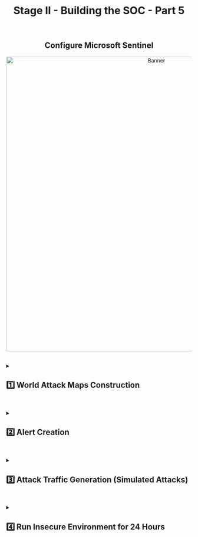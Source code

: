 <br>

<h1 align="center">Stage II - Building the SOC - Part 5</h1>

<br>

<h2 align="center">Configure Microsoft Sentinel</h2>

<p align="center">
<img width="800" src="https://github.com/user-attachments/assets/39d59344-9d47-4be6-aba0-7ba2ead7efba" alt="Banner"/>
<br />
<br />

<details close> 
<summary> <h2>1️⃣ World Attack Maps Construction</h2> </summary>
<br>

> The first thing we're going to do is **Build 4 Attack Maps for the Following Use Cases**:
>
> 
> 1. Failed Authentication against **Windows WMs** (RDP / SMB / General Authentication Failures)
> 
> 2. Failed Authentication against **Linux VM** (SSH)
> 
> 3. Failed Authentication to the **Microsoft SQL Server** (inside our Windows VM)
> 
> 4. Malicious Inbound Flows for the **Network Security Groups**
>


<br>

<br>

Go to **Microsoft Sentinel** ➜ select our Log Analytics Workspace ```LAW-Cyber-Lab``` that is associated with this Sentinel Instance.

Click on the **Workbooks** blade ➜ and then ➕ **Add Workbook**

<br>

![azure portal](https://github.com/user-attachments/assets/36df51b2-cdcd-42e7-ad55-d26078edda07)

<br>

<details close> 
  
**<summary> 📝 Step-by-step Guide on How to Create the Sentinel Maps Inside the Workbooks?</summary>**

<br>

We'll first create the **Workbook** & the **Map** for the ***Linux SSH Authentication Failures***

After clicking on ➕ **Add Workbook** ➜ you can see there's a Default Workbook that Sentinel made.

Click ✏️ **Edit**

<br>

![azure portal](https://github.com/user-attachments/assets/9d44e9cd-77b8-41f4-93a7-2067a752e545)

<br>

There's 2 Elements in the default workbook ➜ so we'll 🗑️ **Remove** them both

<br>

![azure portal](https://github.com/user-attachments/assets/343aafd9-44d7-4b59-bcda-b031db117d2b)

<br>

![azure portal](https://github.com/user-attachments/assets/202e60b2-e41e-4278-a423-c2b64b411707)

<br>

Then we're going to click on ➕ **Add** ➜ and we're going to 𝄜 **Add query** based element

<br>

![azure portal](https://github.com/user-attachments/assets/4ab29302-b055-44cb-ba8e-7cb881f5b0c7)

<br>

We'll then click the **</> Advanced Editor blade**

<br>

![azure portal](https://github.com/user-attachments/assets/d413801a-f244-417b-b0e1-98123d4fc183)

<br>

Now go to [this GitHub link](https://github.com/joshmadakor1/Cyber-Course-v2/blob/main/Sentinel-Maps(JSON)/linux-ssh-auth-fail.json) to get the **JSON** for the **Linux SSH Failed Authentication Map**.

Copy the **JSON** text.

<br>

![azure portal](https://github.com/user-attachments/assets/f3af9386-d113-4c36-ac3f-02f2729f170a)

<br>

Back in the Azure Portal ➜ erase the default text ➜ and paste the **JSON** from the GitHub link

Then click ✔️ **Done Editing** down bellow

<br>

![azure portal](https://github.com/user-attachments/assets/17ab1229-7a1b-46d8-bc07-a5eb7fa9069e)

<br>

Lastly, we'll click on the 💾 **Save** button:

- **Name the Workbook** ➜ ```linux-ssh-auth-fail```

- Make sure you select our **Log Analytics Workspace** ➜ ```LAW-Cyber-Lab```

- Place the Workbook at he same **Location** as our other Resources ➜ ```(US) East US```

Click **"Apply"**

<br>

![azure portal](https://github.com/user-attachments/assets/da6e470e-b63b-401d-8b97-c9d2883ad25a)

<br>

✅ The **Workbook** and the corresponding **Sentinel Map** for the **Linux SSH Authentication Failures** were successfuully created.

<br>

![azure portal](https://github.com/user-attachments/assets/63f4d693-f9a9-44b1-99cd-70b408a5b8a1)

<br>

We'll then continue creating the rest of the Workbooks & Maps for the rest of the Resources.

We'll click on ➕ **Add Workbook** ➜ follow the same process ➜  and use the other JSON codes from [this GitHub link](https://github.com/joshmadakor1/Cyber-Course-v2/tree/main/Sentinel-Maps(JSON))

<br>

  </details>

<br>

✅ All 4 Workbooks and Maps were successfully created:

<br>

![azure portal](https://github.com/user-attachments/assets/425a8c12-e647-40d9-aa56-4fa965ea75da)

<br>

<details close> 
  
**<summary> 💡 We can then Test the Query ➜ to see if Events will be plotted on the Maps.</summary>**

<br>

From inside the **Workbook** ➜ click on ✏️ **Edit** ➜ and then **↑ Edit**

<br>

![azure portal](https://github.com/user-attachments/assets/d115a623-3ec5-4584-993f-ec5ea9f48bf4)

<br>

![azure portal](https://github.com/user-attachments/assets/d5b9d372-f6b4-49f2-8674-12adb50aa0a2)

<br>

Copy the **"Log Analytics Worspace Logs Query"** from under the ⚙️ **Settings"** blade

<br>

![azure portal](https://github.com/user-attachments/assets/0c976a36-0991-4679-aea1-22588d9b24f6)

<br>

We'll then go to our Log Analytics Workspace ```LAW-Cyber-Lab``` ➜ and **Paste It** to **Query the Logs**

<br>

  </details>

<br>

For example ➜ this is the Query from the **Microsoft SQL Server Failed Authentication** Workbook in LAW:

<br>

![azure portal](https://github.com/user-attachments/assets/25d8d89c-1a6c-4158-8400-35c46995a395)

<br>

By doing this, you can test changes to the Query.

✅ This way we make sure it's **Working and Generating Desired Results** ➜ before having to Update the Sentinel Workbooks.

<br>

  </details>

<h2></h2>

<details close> 
<summary> <h2>2️⃣ Alert Creation</h2> </summary>
<br>

> We're now going to **Create our Microsoft Sentinel Analytics Query Rules**.
> 
> These are going to be used to **Create Alerts** ➜ and then ultimately used to **Spin up Incidents** for certain Events taking place in our Environment.

<br>

Back in the **Azure Portal** ➜ go to **Microsoft Sentinel** ➜ and click on the **Analytics** blade

<br>

![azure portal](https://github.com/user-attachments/assets/577a0b79-d93b-466e-a365-9d1f6107a07e)

<br>

We're then going to Import all of our [Sentinel Analytics Rules](https://github.com/joshmadakor1/Cyber-Course-v2/blob/main/Sentinel-Analytics-Rules/Sentinel-Analytics-Rules(KQL%20Alert%20Queries).json).

Download the **Raw JSON File** and Save it.

<br>

![azure portal](https://github.com/user-attachments/assets/f075d305-ac55-47d5-85d0-a0e80f4b7022)

<br>

Back in **Microsoft Sentinel** ➜ click on **Import** to upload the **JSON File**.

<br>

![azure portal](https://github.com/user-attachments/assets/8085ebbc-055d-48e6-bce8-e7147d0b8ef3)

<br>

✅ We can confirm that all of our **13 Analytics Query Rules** were **Successfully Deployed**!

<br>

![azure portal](https://github.com/user-attachments/assets/26168fbd-25bd-4b1f-b5cd-23cce068badd)

<br>

  </details>

<h2></h2>

<details close> 
<summary> <h2>3️⃣ Attack Traffic Generation (Simulated Attacks)</h2> </summary>
<br>

<br>

>   <details close> 
>   
> **<summary> 📝 Explanation</summary>**
> 
> In this final stage of the lab ➜ we're going to explore some of the **Custom Analytics Rules / Alerts** that we created in **Sentinel**.
> 
> We'll look at the **Queries** that make those Events ➜ and try to go through and manually trigger at least 6 of them.
>   
> This will allow us to understand how the Analytics Rules & the KQL actually work.
> 
>   </details>

<br>

To test your alerts and incidents rule configuration ➜ simulate some attacks on the VMs and see if they show up in Sentinel (generate alerts and incidents).

⚠️ We have to make sure these work before the first observation period.

<br>

Here are some Tests to Run:

<br>

#### ❶ Trigger AAD Brute Force Success:

- Simulate brute force success against Azure AD with your attacker account (from attack-vm).

- Either use PowerShell or an incognito window to fail 10-11 consecutive logins, followed by one successful login.

<h2></h2>

#### ❷ Trigger MSSQL Brute Force Attempt:

- We'll use the ```attack-vm``` for this one.

- Use ***PowerShell*** or ***SSMS*** to simulate **Brute Force Attempt against your SQL Server** by failing 10 Consecutive Logins.

<h2></h2>

#### ❸ Trigger Malware Outbreak:

- In ```windows-vm``` generate a **Malware Alert** by using ***PowerShell*** to create 1 or more **EICAR Files**.

- 💡 You can also do this Manually by creating a Text File with an **EICAR String** in it.

<h2></h2>

#### ❹ Trigger Possible Privilege Escalation (AKV Critical Credential Retrieval or Update):

- Manually read our **Key Vault Secret** ```Tenant-Global-Admin-Password``` in the Azure portal.

<h2></h2>

#### ❺ Trigger Windows Host Firewall Tampering:

- Manually Enable & Disable the ```windows-vm``` **Firewall**.

<h2></h2>

#### ❻ Trigger Excessive Password Resets:

- Reset a **User's Password** in the Azure portal 10 times.

<h2></h2>

<br>

After each attach, wait 10-20 minutes ➜ then check Sentinel to see if you have any incidents.

<br>

>   <details close> 
>   
> **<summary> 💡 Note</summary>**
> 
> This can also help you with incident investigation later on in the lab.
> 
>   </details>

<br>

### ➡️ Incidents in Sentinel after Simulating Some Attacks:

<br>

![azure portal](https://github.com/user-attachments/assets/5d18fe9e-f39b-41a8-8665-1506fbd81758)

<br>

  </details>

<h2></h2>

<details close> 
<summary> <h2>4️⃣ Run Insecure Environment for 24 Hours</h2> </summary>
<br>

The following table shows the measurements taken from the insecure environment after the initial 24 hour observation period:

<br>

### Metrics - Before Securing Environment

<br>

Start Time: 1/18/2024 15:44

Stop Time: 1/19/2024 15:44

<br>

| Metric                   | Count
| ------------------------ | -----
| SecurityEvent (Windows VM)            | 29005
| Syslog (Linux VM)                   | 16562
| SecurityAlert (Microsoft Defender for Cloud)            | 4
| SecurityIncident (Sentinel Incidents)        | 204
| NSG Inbound Malicious Flows Allowed | 2837

<br>

<h2></h2>

<br>

### Attack Maps Before Hardening / Security

<br>

Before taking the screenshots ➜ the Workbooks need to be edited to only show the **last 24 hours**.

💡 The query runs over the last 30 days by default.

<br>

>   <details close> 
>   
> **<summary> 📋 Steps to Edit the Maps:</summary>**
> 
> <br>
> 
> From inside the **Workbook** ➜ click on ✏️ **Edit** 
> 
> <br>
> 
> ![azure portal](https://github.com/user-attachments/assets/8085ebbc-055d-48e6-bce8-e7147d0b8ef3)
> 
> <br>
> 
> Then go all the way down and to the right ➜ click the **↑ Edit** button
> 
> <br>
> 
> ![azure portal](https://github.com/user-attachments/assets/8085ebbc-055d-48e6-bce8-e7147d0b8ef3)
> 
> <br>
> 
> Change the **Time Range** to ```Last 24 hours```
> 
> Then press the **Run Query** button
> 
> <br>
> 
> ![azure portal](https://github.com/user-attachments/assets/8085ebbc-055d-48e6-bce8-e7147d0b8ef3)
> 
> <br>
> 
> Finally ➜ click 📒**Done Editing**
> 
> <br>
> 
> ![azure portal](https://github.com/user-attachments/assets/8085ebbc-055d-48e6-bce8-e7147d0b8ef3)
> 
> <br>
> 
> ![azure portal](https://github.com/user-attachments/assets/8085ebbc-055d-48e6-bce8-e7147d0b8ef3)
> 
> <br>
> 
>   </details>

<br>

<h2></h2>

<br>

### NSG Allowed Malicious Inbound Flows:

<br>

![azure portal](https://github.com/user-attachments/assets/8085ebbc-055d-48e6-bce8-e7147d0b8ef3)

<br>

### Linux SSH Authentication Failures:

<br>

![azure portal](https://github.com/user-attachments/assets/8085ebbc-055d-48e6-bce8-e7147d0b8ef3)

<br>

### Windows RDP/SMB Authentication Failures:

<br>

![azure portal](https://github.com/user-attachments/assets/8085ebbc-055d-48e6-bce8-e7147d0b8ef3)

<br>

### MS SQL Server Authentication Failures:

<br>

![azure portal](https://github.com/user-attachments/assets/8085ebbc-055d-48e6-bce8-e7147d0b8ef3)

<br>

  </details>

<h2></h2>

<br>

<br>

<br>

<br>

<br>

<br>

<br>
  
<br>
